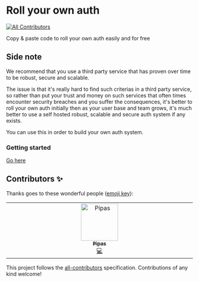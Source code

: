 # Roll your own auth
<!-- ALL-CONTRIBUTORS-BADGE:START - Do not remove or modify this section -->
[![All Contributors](https://img.shields.io/badge/all_contributors-1-orange.svg?style=flat-square)](#contributors-)
<!-- ALL-CONTRIBUTORS-BADGE:END -->

Copy & paste code to roll your own auth easily and for free

## Side note
We recommend that you use a third party service that has proven over time to be robust, secure and scalable.

The issue is that it's really hard to find such criterias in a third party service, so rather than put your trust and money on such services that often times encounter security breaches and you suffer the consequences, it's better to roll your own auth initially then as your user base and team grows, it's much better to use a self hosted robust, scalable and secure auth system if any exists.

You can use this in order to build your own auth system.

### Getting started

[Go here](https://roll-your-own-auth.vercel.app/)

## Contributors ✨

Thanks goes to these wonderful people ([emoji key](https://allcontributors.org/docs/en/emoji-key)):

<!-- ALL-CONTRIBUTORS-LIST:START - Do not remove or modify this section -->
<!-- prettier-ignore-start -->
<!-- markdownlint-disable -->
<table>
  <tbody>
    <tr>
      <td align="center" valign="top" width="14.28%"><a href="https://lcomeback.com"><img src="https://avatars.githubusercontent.com/u/73344068?v=4?s=100" width="100px;" alt="Pipas"/><br /><sub><b>Pipas</b></sub></a><br /><a href="https://github.com/smakosh/roll-your-own-auth/commits?author=Piipas" title="Code">💻</a></td>
    </tr>
  </tbody>
</table>

<!-- markdownlint-restore -->
<!-- prettier-ignore-end -->

<!-- ALL-CONTRIBUTORS-LIST:END -->

This project follows the [all-contributors](https://github.com/all-contributors/all-contributors) specification. Contributions of any kind welcome!